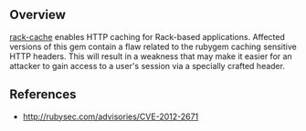 ## Overview
[rack-cache](https://rubygems.org/gems/rack-cache) enables HTTP caching for Rack-based applications.
Affected versions of this gem contain a flaw related to the rubygem caching sensitive HTTP headers. This will result in a weakness that may make it easier for an attacker to gain access to a user's session via a specially crafted header.

## References
- http://rubysec.com/advisories/CVE-2012-2671
